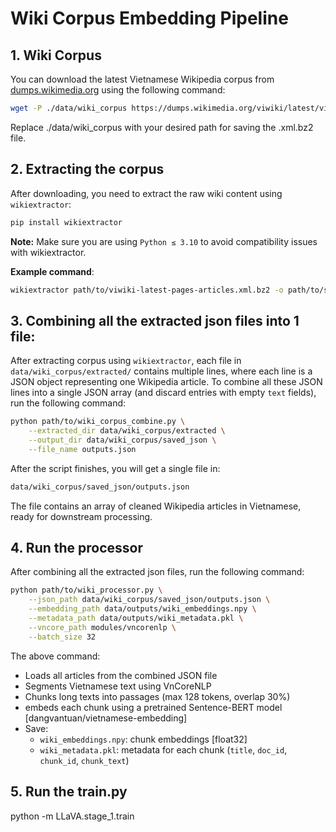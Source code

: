# Wiki Corpus Embedding Pipeline

## 1. Wiki Corpus
You can download the latest Vietnamese Wikipedia corpus from [dumps.wikimedia.org](https://dumps.wikimedia.org/viwiki/latest/) using the following command:
```bash
wget -P ./data/wiki_corpus https://dumps.wikimedia.org/viwiki/latest/viwiki-latest-pages-articles.xml.bz2
```
Replace ./data/wiki_corpus with your desired path for saving the .xml.bz2 file.

## 2. Extracting the corpus
After downloading, you need to extract the raw wiki content using `wikiextractor`:
```bash
pip install wikiextractor
```
**Note:** Make sure you are using `Python ≤ 3.10` to avoid compatibility issues with wikiextractor. 

**Example command**:
```bash
wikiextractor path/to/viwiki-latest-pages-articles.xml.bz2 -o path/to/saved/folder/wiki_corpus/extracted --json
```

## 3. Combining all the extracted json files into 1 file:
After extracting corpus using `wikiextractor`, each file in `data/wiki_corpus/extracted/` contains multiple lines, where each line is a JSON object representing one Wikipedia article.
To combine all these JSON lines into a single JSON array (and discard entries with empty `text` fields), run the following command:
```bash
python path/to/wiki_corpus_combine.py \
    --extracted_dir data/wiki_corpus/extracted \
    --output_dir data/wiki_corpus/saved_json \
    --file_name outputs.json
```
After the script finishes, you will get a single file in:
```bash
data/wiki_corpus/saved_json/outputs.json
```
The file contains an array of cleaned Wikipedia articles in Vietnamese, ready for downstream processing.

## 4. Run the processor
After combining all the extracted json files, run the following command:
```bash
python path/to/wiki_processor.py \
    --json_path data/wiki_corpus/saved_json/outputs.json \
    --embedding_path data/outputs/wiki_embeddings.npy \
    --metadata_path data/outputs/wiki_metadata.pkl \
    --vncore_path modules/vncorenlp \
    --batch_size 32
```
The above command: 
- Loads all articles from the combined JSON file 
- Segments Vietnamese text using VnCoreNLP
- Chunks long texts into passages (max 128 tokens, overlap 30%)
- embeds each chunk using a pretrained Sentence-BERT model [dangvantuan/vietnamese-embedding]
- Save:
    - `wiki_embeddings.npy`: chunk embeddings [float32]
    - `wiki_metadata.pkl`: metadata for each chunk (`title`, `doc_id`, `chunk_id`, `chunk_text`)

## 5. Run the train.py
python -m LLaVA.stage_1.train
